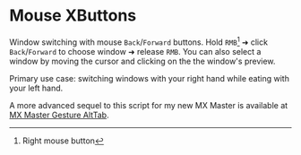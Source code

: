 # Mouse XButtons
Window switching with mouse `Back`/`Forward` buttons. Hold `RMB`[^1] ➜ click `Back`/`Forward` to choose window ➜ release `RMB`. You can also select a window by moving the cursor and clicking on the the window's preview.

Primary use case: switching windows with your right hand while eating with your left hand.

A more advanced sequel to this script for my new MX Master is available at [MX Master Gesture AltTab](../MX%20Master%20Gesture%20AltTab).

[^1]: Right mouse button
